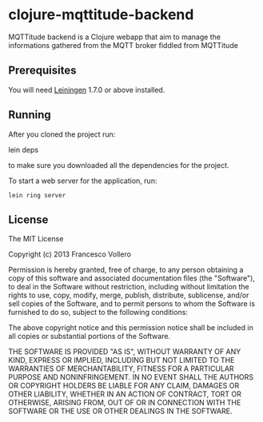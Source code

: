 #  clojure-mqttitude-backend

MQTTitude backend is a Clojure webapp that aim to manage the
informations gathered from the MQTT broker fiddled from MQTTitude

## Prerequisites

You will need [Leiningen][1] 1.7.0 or above installed.

[1]: https://github.com/technomancy/leiningen

## Running

After you cloned the project run:

   lein deps

to make sure you downloaded all the dependencies for the project.


To start a web server for the application, run:

    lein ring server

## License
The MIT License

Copyright (c) 2013 Francesco Vollero

Permission is hereby granted, free of charge, to any person obtaining a copy
of this software and associated documentation files (the "Software"), to deal
in the Software without restriction, including without limitation the rights
to use, copy, modify, merge, publish, distribute, sublicense, and/or sell
copies of the Software, and to permit persons to whom the Software is
furnished to do so, subject to the following conditions:

The above copyright notice and this permission notice shall be included in
all copies or substantial portions of the Software.

THE SOFTWARE IS PROVIDED "AS IS", WITHOUT WARRANTY OF ANY KIND, EXPRESS OR
IMPLIED, INCLUDING BUT NOT LIMITED TO THE WARRANTIES OF MERCHANTABILITY,
FITNESS FOR A PARTICULAR PURPOSE AND NONINFRINGEMENT. IN NO EVENT SHALL THE
AUTHORS OR COPYRIGHT HOLDERS BE LIABLE FOR ANY CLAIM, DAMAGES OR OTHER
LIABILITY, WHETHER IN AN ACTION OF CONTRACT, TORT OR OTHERWISE, ARISING FROM,
OUT OF OR IN CONNECTION WITH THE SOFTWARE OR THE USE OR OTHER DEALINGS IN
THE SOFTWARE.

